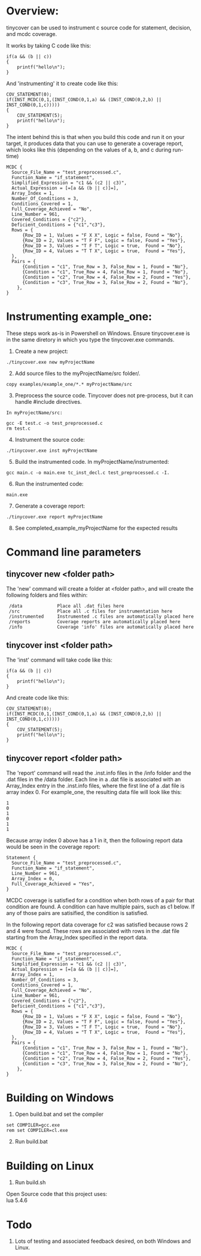 # Overview:  
tinycover can be used to instrument c source code for statement, decision, and mcdc coverage.

It works by taking C code like this:

    if(a && (b || c))
    {
        printf("hello\n");
    }

  And 'instrumenting' it to create code like this:

    COV_STATEMENT(0);
    if(INST_MCDC(0,1,(INST_COND(0,1,a) && (INST_COND(0,2,b) || INST_COND(0,1,c)))))
    {
        COV_STATEMENT(5);
        printf("hello\n");
    }

The intent behind this is that when you build this code and run it on your target, it produces data that you can use
to generate a coverage report, which looks like this (depending on the values of a, b, and c during run-time)

    MCDC {
      Source_File_Name = "test_preprocessed.c",
      Function_Name = "if_statement",
      Simplified_Expression = "c1 && (c2 || c3)",
      Actual_Expression = [=[a && (b || c)]=],
      Array_Index = 1,
      Number_Of_Conditions = 3,
      Conditions_Covered = 1,
      Full_Coverage_Achieved = "No",
      Line_Number = 961,
      Covered_Conditions = {"c2"},
      Deficient_Conditions = {"c1","c3"},
      Rows = {
          {Row_ID = 1, Values = "F X X", Logic = false, Found = "No"},
          {Row_ID = 2, Values = "T F F", Logic = false, Found = "Yes"},
          {Row_ID = 3, Values = "T F T", Logic = true,  Found = "No"},
          {Row_ID = 4, Values = "T T X", Logic = true,  Found = "Yes"},
      },
      Pairs = {
          {Condition = "c1", True_Row = 3, False_Row = 1, Found = "No"},
          {Condition = "c1", True_Row = 4, False_Row = 1, Found = "No"},
          {Condition = "c2", True_Row = 4, False_Row = 2, Found = "Yes"},
          {Condition = "c3", True_Row = 3, False_Row = 2, Found = "No"},
        },
    }


# Instrumenting example_one:  

  These steps work as-is in Powershell on Windows.  Ensure tinycover.exe is in the same diretory in which you type the tinycover.exe commands.

  1) Create a new project:  
   
    ./tinycover.exe new myProjectName  

  2) Add source files to the myProjectName/src folder/.  
      
    copy examples/example_one/*.* myProjectName/src  

  3) Preprocess the source code.  Tinycover does not pre-process, but it can handle #include directives.  

    In myProjectName/src:

    gcc -E test.c -o test_preprocessed.c
    rm test.c
    
  4) Instrument the source code:  

    ./tinycover.exe inst myProjectName

  5) Build the instrumented code.  In myProjectName/instrumented:

    gcc main.c -o main.exe tc_inst_decl.c test_preprocessed.c -I.

  6) Run the instrumented code:
   
    main.exe  

  7) Generate a coverage report:  

    ./tinycover.exe report myProjectName  

  8)  See completed_example_myProjectName for the expected results  

# Command line parameters

## tinycover new \<folder path\>

  The 'new' command will create a folder at \<folder path\>,
  and will create the following folders and files within:

     /data             Place all .dat files here
     /src              Place all .c files for instrumentation here
     /instrumented     Instrumented .c files are automatically placed here
     /reports          Coverage reports are automatically placed here
     /info             Coverage 'info' files are automatically placed here

## tinycover inst \<folder path\>

  The 'inst' command will take code like this:

    if(a && (b || c))
    {
        printf("hello\n");
    }

  And create code like this:

    COV_STATEMENT(0);
    if(INST_MCDC(0,1,(INST_COND(0,1,a) && (INST_COND(0,2,b) || INST_COND(0,1,c)))))
    {
        COV_STATEMENT(5);
        printf("hello\n");
    }

## tinycover report \<folder path\>    

  The 'report' command will read the .inst.info files in the /info folder and the .dat files
  in the /data folder.  Each line in a .dat file is associated with an Array_Index entry in the
  .inst.info files, where the first line of a .dat file is array index 0.  For example_one, the resulting data file will look like this:

    1
    0
    1
    0
    1
    1
    
   Because array index 0 above has a 1 in it, then the following report data would be seen in the coverage report:

    Statement {
      Source_File_Name = "test_preprocessed.c",
      Function_Name = "if_statement",
      Line_Number = 961,
      Array_Index = 0,
      Full_Coverage_Achieved = "Yes",
    }

  MCDC coverage is satisfied for a condition when both rows of a pair for that condition
  are found.  A condition can have multiple pairs, such as c1 below.  If any of those
  pairs are satisified, the condition is satisfied.  

  In the following report data coverage for c2 was satisfied because rows 2 and 4 were found.
  These rows are associated with rows in the .dat file starting from the Array_Index specified in
  the report data.  

    MCDC {
      Source_File_Name = "test_preprocessed.c",
      Function_Name = "if_statement",
      Simplified_Expression = "c1 && (c2 || c3)",
      Actual_Expression = [=[a && (b || c)]=],
      Array_Index = 1,
      Number_Of_Conditions = 3,
      Conditions_Covered = 1,
      Full_Coverage_Achieved = "No",
      Line_Number = 961,
      Covered_Conditions = {"c2"},
      Deficient_Conditions = {"c1","c3"},
      Rows = {
          {Row_ID = 1, Values = "F X X", Logic = false, Found = "No"},
          {Row_ID = 2, Values = "T F F", Logic = false, Found = "Yes"},
          {Row_ID = 3, Values = "T F T", Logic = true,  Found = "No"},
          {Row_ID = 4, Values = "T T X", Logic = true,  Found = "Yes"},
      },
      Pairs = {
          {Condition = "c1", True_Row = 3, False_Row = 1, Found = "No"},
          {Condition = "c1", True_Row = 4, False_Row = 1, Found = "No"},
          {Condition = "c2", True_Row = 4, False_Row = 2, Found = "Yes"},
          {Condition = "c3", True_Row = 3, False_Row = 2, Found = "No"},
        },
    }


# Building on Windows

  1) Open build.bat and set the compiler  

    set COMPILER=gcc.exe
    rem set COMPILER=cl.exe

  2) Run build.bat

# Building on Linux  

  1) Run build.sh


Open Source code that this project uses:  
lua 5.4.6

# Todo
1. Lots of testing and associated feedback desired, on both Windows and Linux.

